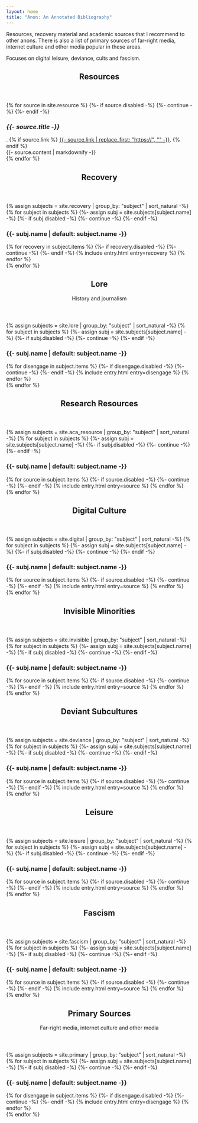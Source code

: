 ```yaml
---
layout: home
title: "Anon: An Annotated Bibliography"
---
```


Resources, recovery material and academic sources that I recommend to
other anons.  There is also a list of primary sources of far-right
media, internet culture and other media popular in these areas.

Focuses on digital leisure, deviance, cults and fascism.

<section>
  <header>
    <h2>Resources</h2>
  </header>
  {% for source in site.resource %}
    {%- if source.disabled -%}
      {%- continue -%}
    {%- endif -%}
    <section class="bib">
      <div class="bib-title">
        <h3 class="bib-heading"><i>{{- source.title -}}</i></h3>.
        {% if source.link %}
          <a href="{{- source.link -}}">{{- source.link | replace_first: "https://", "" -}}</a>.
        {% endif %}
      </div>
      <div class="bib-anno">
        {{- source.content | markdownify -}}
      </div>
    </section>
  {% endfor %}
</section>

<section>
  <header>
    <h2>Recovery</h2>
  </header>
{% assign subjects = site.recovery | group_by: "subject" | sort_natural -%}
{% for subject in subjects %}
  {%- assign subj = site.subjects[subject.name] -%}
  {%- if subj.disabled -%}
    {%- continue -%}
  {%- endif -%}

  <section>
    <h3>{{- subj.name | default: subject.name -}}</h3>
    {% for recovery in subject.items %}
    {%- if recovery.disabled -%}
      {%- continue -%}
    {%- endif -%}
    {% include entry.html entry=recovery %}
    {% endfor %}
  </section>
{% endfor %}
</section>

<section>
  <header>
    <h2>Lore</h2>
    <p>History and journalism</p>
  </header>
{% assign subjects = site.lore | group_by: "subject" | sort_natural -%}
{% for subject in subjects %}
  {%- assign subj = site.subjects[subject.name] -%}
  {%- if subj.disabled -%}
    {%- continue -%}
  {%- endif -%}

  <section>
    <h3>{{- subj.name | default: subject.name -}}</h3>
    {% for disengage in subject.items %}
    {%- if disengage.disabled -%}
      {%- continue -%}
    {%- endif -%}
    {% include entry.html entry=disengage %}
    {% endfor %}
  </section>
{% endfor %}
</section>

<section>
  <header>
    <h2>Research Resources</h2>
  </header>
{% assign subjects = site.aca_resource | group_by: "subject" | sort_natural -%}
{% for subject in subjects %}
  {%- assign subj = site.subjects[subject.name] -%}
  {%- if subj.disabled -%}
    {%- continue -%}
  {%- endif -%}

  <section>
    <h3>{{- subj.name | default: subject.name -}}</h3>
    {% for source in subject.items %}
    {%- if source.disabled -%}
      {%- continue -%}
    {%- endif -%}
    {% include entry.html entry=source %}
    {% endfor %}
  </section>
{% endfor %}
</section>

<section>
  <header>
    <h2>Digital Culture</h2>
  </header>
{% assign subjects = site.digital | group_by: "subject" | sort_natural -%}
{% for subject in subjects %}
  {%- assign subj = site.subjects[subject.name] -%}
  {%- if subj.disabled -%}
    {%- continue -%}
  {%- endif -%}

  <section>
    <h3>{{- subj.name | default: subject.name -}}</h3>
    {% for source in subject.items %}
    {%- if source.disabled -%}
      {%- continue -%}
    {%- endif -%}
    {% include entry.html entry=source %}
    {% endfor %}
  </section>
{% endfor %}
</section>

<section>
  <header>
    <h2>Invisible Minorities</h2>
  </header>
{% assign subjects = site.invisible | group_by: "subject" | sort_natural -%}
{% for subject in subjects %}
  {%- assign subj = site.subjects[subject.name] -%}
  {%- if subj.disabled -%}
    {%- continue -%}
  {%- endif -%}

  <section>
    <h3>{{- subj.name | default: subject.name -}}</h3>
    {% for source in subject.items %}
    {%- if source.disabled -%}
      {%- continue -%}
    {%- endif -%}
    {% include entry.html entry=source %}
    {% endfor %}
  </section>
{% endfor %}
</section>

<section>
  <header>
    <h2>Deviant Subcultures</h2>
  </header>
{% assign subjects = site.deviance | group_by: "subject" | sort_natural -%}
{% for subject in subjects %}
  {%- assign subj = site.subjects[subject.name] -%}
  {%- if subj.disabled -%}
    {%- continue -%}
  {%- endif -%}

  <section>
    <h3>{{- subj.name | default: subject.name -}}</h3>
    {% for source in subject.items %}
    {%- if source.disabled -%}
      {%- continue -%}
    {%- endif -%}
    {% include entry.html entry=source %}
    {% endfor %}
  </section>
{% endfor %}
</section>

<section>
  <header>
    <h2>Leisure</h2>
  </header>
{% assign subjects = site.leisure | group_by: "subject" | sort_natural -%}
{% for subject in subjects %}
  {%- assign subj = site.subjects[subject.name] -%}
  {%- if subj.disabled -%}
    {%- continue -%}
  {%- endif -%}

  <section>
    <h3>{{- subj.name | default: subject.name -}}</h3>
    {% for source in subject.items %}
    {%- if source.disabled -%}
      {%- continue -%}
    {%- endif -%}
    {% include entry.html entry=source %}
    {% endfor %}
  </section>
{% endfor %}
</section>

<section>
  <header>
    <h2>Fascism</h2>
  </header>
{% assign subjects = site.fascism | group_by: "subject" | sort_natural -%}
{% for subject in subjects %}
  {%- assign subj = site.subjects[subject.name] -%}
  {%- if subj.disabled -%}
    {%- continue -%}
  {%- endif -%}

  <section>
    <h3>{{- subj.name | default: subject.name -}}</h3>
    {% for source in subject.items %}
    {%- if source.disabled -%}
      {%- continue -%}
    {%- endif -%}
    {% include entry.html entry=source %}
    {% endfor %}
  </section>
{% endfor %}
</section>

<section>
  <header>
    <h2>Primary Sources</h2>
    <p>Far-right media, internet culture and other media</p>
  </header>
{% assign subjects = site.primary | group_by: "subject" | sort_natural -%}
{% for subject in subjects %}
  {%- assign subj = site.subjects[subject.name] -%}
  {%- if subj.disabled -%}
    {%- continue -%}
  {%- endif -%}

  <section>
    <h3>{{- subj.name | default: subject.name -}}</h3>
    {% for disengage in subject.items %}
    {%- if disengage.disabled -%}
      {%- continue -%}
    {%- endif -%}
    {% include entry.html entry=disengage %}
    {% endfor %}
  </section>
{% endfor %}
</section>
